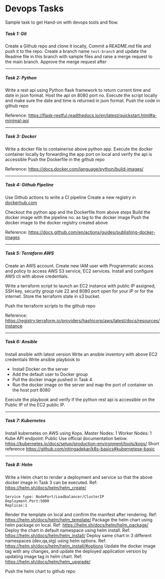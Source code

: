 # Devops Tasks
Sample task to get Hand-on with devops tools and flow. 



##### Task 1: Git
Create a Github repo and clone it locally, Commit a README.md file and push it to the repo. 
Create a branch name `test-branch` and update the Readme file in this branch with sample files and raise a merge request to the main branch. 
Approve the merge request after

--- 

##### Task 2: Python
Write a rest api using Python flask framework to return current time and date in json format.
Host the api on 8080 port no. Execute the script locally and make sure the date and time is returned in json format.
Push the code in github repo


Reference: https://flask-restful.readthedocs.io/en/latest/quickstart.html#a-minimal-api

---

##### Task 3: Docker
Write a docker file to containerise above python app. 
Execute the docker container locally by forwarding the app port on local and verify the api is accessible 
Push the Dockerfile in the github repo

Reference:  https://docs.docker.com/language/python/build-images/

---

##### Task 4: Github Pipeline
Use Github actions to write a CI pipeline 
Create a new registry in [dockerhub.com](https://hub.docker.com/)

Checkout the python app and the Dockerfile from above steps 
Build the docker image with the pipeline no. as tag to the docker image
Push the docker image to the docker registry created above

Reference: https://docs.github.com/en/actions/guides/publishing-docker-images

---

##### Task 5: Terraform AWS 

Create an AWS account.
Create new IAM user with Programmatic access and policy to access AWS S3 service, EC2 services. 
Install and configure AWS cli with above credentials. 

Write a terraform script to launch an EC2 instance with public IP assigned, SSH key, security group rule 22 and 8080 port open for your IP or for the internet. 
Store the terraform state in s3 bucket. 

Push the terraform scripts to the github repo

Reference: https://registry.terraform.io/providers/hashicorp/aws/latest/docs/resources/instance

---

##### Task 6: Ansible

Install ansible with latest version 
Write an ansible inventory with above EC2 credentials
Write ansible playbook to 
- Install Docker on the server
- Add the default user to Docker group
- Pull the docker image pushed in Task 4. 
- Run the docker image on the server and map the port of container on the host port 8080

Execute the playbook and verify if the python rest api is accessible on the Public IP of the EC2 public IP.

---

##### Task 7: Kubernetes

Install kubernetes on AWS using Kops. 
Master Nodes: 1
Worker Nodes: 1
Kube API endpoint: Public
Use official documentation below. 
https://kubernetes.io/docs/setup/production-environment/tools/kops/
Short reference 
https://github.com/nitingadekar/k8s-basics#kubernetese-basic


---

##### Task 8: Helm

Write a Helm chart to render a deployment and service so that the above docker image in Task 3 can be executed.
Ref: https://helm.sh/docs/helm/helm_create/ 
```
Service type: NodePort/Loadbalancer/ClusterIP
Deployment.Port:5000
Replicas:1
```

Render the template on local and confirm the manifest after rendering. 
Ref: https://helm.sh/docs/helm/helm_template/
Package the helm chart using helm package on local. 
Ref: https://helm.sh/docs/helm/helm_package/
Deploy the chart in default namespace using helm install. 
Ref: https://helm.sh/docs/helm/helm_install/
Deploy same chart in 3 different namespaces (dev,qa,stg) using helm options. 
Ref: https://helm.sh/docs/helm/helm_install/#options
Update the docker image tag with any changes, and update the deployed application version by updating image tag in helm chart. 
Ref: https://helm.sh/docs/helm/helm_upgrade/

Push the helm chart to github repo 



